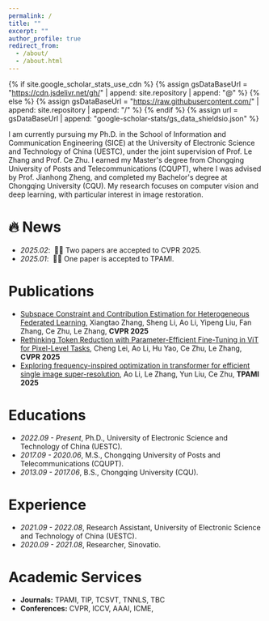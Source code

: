 ```yaml
---
permalink: /
title: ""
excerpt: ""
author_profile: true
redirect_from: 
  - /about/
  - /about.html
---
```


{% if site.google_scholar_stats_use_cdn %}
{% assign gsDataBaseUrl = "https://cdn.jsdelivr.net/gh/" | append: site.repository | append: "@" %}
{% else %}
{% assign gsDataBaseUrl = "https://raw.githubusercontent.com/" | append: site.repository | append: "/" %}
{% endif %}
{% assign url = gsDataBaseUrl | append: "google-scholar-stats/gs_data_shieldsio.json" %}

<span class='anchor' id='about-me'></span>

I am currently pursuing my Ph.D. in the School of Information and Communication Engineering (SICE) at the University of Electronic Science and Technology of China (UESTC), under the joint supervision of Prof. Le Zhang and Prof. Ce Zhu. I earned my Master's degree from Chongqing University of Posts and Telecommunications (CQUPT), where I was advised by Prof. Jianhong Zheng, and completed my Bachelor's degree at Chongqing University (CQU). My research focuses on computer vision and deep learning, with particular interest in image restoration.

# 🔥 News
- *2025.02*: &nbsp;🎉🎉 Two papers are accepted to CVPR 2025. 
- *2025.01*: &nbsp;🎉🎉 One paper is accepted to TPAMI. 

# Publications 
- [Subspace Constraint and Contribution Estimation for Heterogeneous Federated Learning](https://github.com/AVC2-UESTC/FedSCE), Xiangtao Zhang, Sheng Li, Ao Li, Yipeng Liu, Fan Zhang, Ce Zhu, Le Zhang, **CVPR 2025**
- [Rethinking Token Reduction with Parameter-Efficient Fine-Tuning in ViT for Pixel-Level Tasks](https://github.com/AVC2-UESTC/DAR-TR-PEFT), Cheng Lei, Ao Li, Hu Yao, Ce Zhu, Le Zhang, **CVPR 2025**
- [Exploring frequency-inspired optimization in transformer for efficient single image super-resolution](https://github.com/AVC2-UESTC/Frequency-Inspired-Optimization-for-EfficientSR), Ao Li, Le Zhang, Yun Liu, Ce Zhu, **TPAMI 2025**

# Educations
- *2022.09 - Present*, Ph.D., University of Electronic Science and Technology of China (UESTC).  
- *2017.09 - 2020.06*, M.S., Chongqing University of Posts and Telecommunications (CQUPT).  
- *2013.09 - 2017.06*, B.S., Chongqing University (CQU). 

# Experience
- *2021.09 - 2022.08*, Research Assistant, University of Electronic Science and Technology of China (UESTC).  
- *2020.09 - 2021.08*, Researcher, Sinovatio.  

# Academic Services
- **Journals:** TPAMI, TIP, TCSVT, TNNLS, TBC
- **Conferences:** CVPR, ICCV, AAAI, ICME, 
